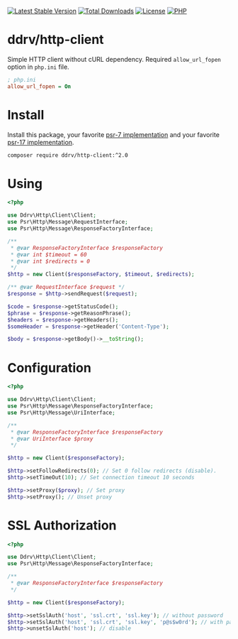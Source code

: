 [![Latest Stable Version](https://img.shields.io/packagist/v/ddrv/http-client.svg?style=flat-square)](https://packagist.org/packages/ddrv/http-client)
[![Total Downloads](https://img.shields.io/packagist/dt/ddrv/http-client.svg?style=flat-square)](https://packagist.org/packages/ddrv/http-client/stats)
[![License](https://img.shields.io/packagist/l/ddrv/http-client.svg?style=flat-square)](https://github.com/ddrv/php-http-client/blob/master/LICENSE)
[![PHP](https://img.shields.io/packagist/php-v/ddrv/http-client.svg?style=flat-square)](https://php.net)

# ddrv/http-client

Simple HTTP client without cURL dependency. Required `allow_url_fopen` option in `php.ini` file. 

```ini
; php.ini
allow_url_fopen = On
```

# Install

Install this package, your favorite [psr-7 implementation](https://packagist.org/providers/psr/http-message-implementation) and your favorite [psr-17 implementation](https://packagist.org/providers/psr/http-factory-implementation).

```bash
composer require ddrv/http-client:^2.0
```

# Using

```php
<?php

use Ddrv\Http\Client\Client;
use Psr\Http\Message\RequestInterface;
use Psr\Http\Message\ResponseFactoryInterface;

/** 
 * @var ResponseFactoryInterface $responseFactory
 * @var int $timeout = 60
 * @var int $redirects = 0
 */
$http = new Client($responseFactory, $timeout, $redirects);

/** @var RequestInterface $request */
$response = $http->sendRequest($request);

$code = $response->getStatusCode();
$phrase = $response->getReasonPhrase();
$headers = $response->getHeaders();
$someHeader = $response->getHeader('Content-Type');

$body = $response->getBody()->__toString();
```

# Configuration

```php
<?php

use Ddrv\Http\Client\Client;
use Psr\Http\Message\ResponseFactoryInterface;
use Psr\Http\Message\UriInterface;

/**
 * @var ResponseFactoryInterface $responseFactory
 * @var UriInterface $proxy
 */

$http = new Client($responseFactory);

$http->setFollowRedirects(0); // Set 0 follow redirects (disable). 
$http->setTimeOut(10); // Set connection timeout 10 seconds

$http->setProxy($proxy); // Set proxy
$http->setProxy(); // Unset proxy
```

# SSL Authorization

```php
<?php

use Ddrv\Http\Client\Client;
use Psr\Http\Message\ResponseFactoryInterface;

/**
 * @var ResponseFactoryInterface $responseFactory
 */

$http = new Client($responseFactory);

$http->setSslAuth('host', 'ssl.crt', 'ssl.key'); // without password
$http->setSslAuth('host', 'ssl.crt', 'ssl.key', 'p@s$w0rd'); // with password
$http->unsetSslAuth('host'); // disable
```

